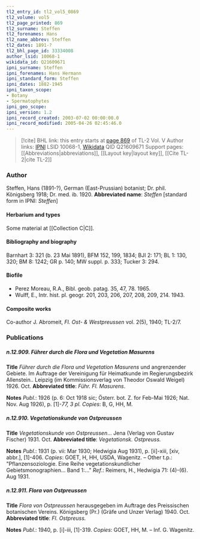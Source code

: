 ```yaml
---
tl2_entry_id: tl2_vol5_0869
tl2_volume: vol5
tl2_page_printed: 869
tl2_surname: Steffen
tl2_forenames: Hans
tl2_name_abbrev: Steffen
tl2_dates: 1891-?
tl2_bhl_page_id: 33334008
author_lsid: 10068-1
wikidata_id: Q21609671
ipni_surname: Steffen
ipni_forenames: Hans Hermann
ipni_standard_form: Steffen
ipni_dates: 1882-1945
ipni_taxon_scope: 
- Botany
- Spermatophytes
ipni_geo_scope: 
ipni_version: 1.2
ipni_record_created: 2003-07-02 00:00:00.0
ipni_record_modified: 2005-04-26 02:45:46.0
---
```


> [!cite] BHL link: this entry starts at [page 869](https://www.biodiversitylibrary.org/page/33334008) of TL-2 Vol. V
> Author links: [IPNI](https://www.ipni.org/a/10068-1) LSID 10068-1, [Wikidata](https://www.wikidata.org/wiki/Q21609671) QID Q21609671
> Support pages: [[Abbreviations|abbreviations]], [[Layout key|layout key]], [[Cite TL-2|cite TL-2]]

### Author

Steffen, Hans (1891-?), German (East-Prussian) botanist; Dr. phil. Königsberg 1918; Dr. med. ib. 1920. 
**Abbreviated name**: *Steffen* \[standard form in IPNI: *Steffen*\]

#### Herbarium and types

Some material at [[Collection C|C]].

#### Bibliography and biography

Barnhart 3: 321 (b. 23 Mai 1891), BFM 152, 199, 1834; BJI 2: 171; BL 1: 130, 320; BM 8: 1242; GR p. 140; MW suppl. p. 333; Tucker 3: 294.

#### Biofile

- Perez Moreau, R.A., Bibl. geob. patag. 35, 47, 78. 1965.
- Wulff, E., Intr. hist. pl. geogr. 201, 203, 206, 207, 208, 209, 214. 1943.

#### Composite works

Co-author J. Abromeit, *Fl. Ost- & Westpreussen* vol. 2(5), 1940; TL-2/7.

### Publications

##### n.12.909. Führer durch die Flora und Vegetation Masurens

**Title**
*Führer durch die Flora und Vegetation Masurens* und angrenzender Gebiete. Im Auftrage der Vereinigung für Heimatkunde im Regierungsbezirk Allenstein.. Leipzig (im Kommissionsverlag von Theodor Oswald Weigel) 1926. Oct.
**Abbreviated title**: *Führ. Fl. Masurens*.

**Notes**
*Publ*.: 1926 (p. 6: Oct 1918 sic; Österr. bot. Z. for Feb-Mai 1926; Nat. Nov. Aug 1926), p. \[1\]-*77, 3 pl. Copies*: B, G, HH, M.

##### n.12.910. Vegetationskunde von Ostpreussen

**Title**
*Vegetationskunde von Ostpreussen*... Jena (Verlag von Gustav Fischer) 1931. Oct.
**Abbreviated title**: *Vegetationsk. Ostpreuss.*

**Notes**
*Publ*.: 1931 (p. vii: Mar 1930; Hedwigia Aug 1931), p. \[ii\]-xiii, \[xiv, abbr.\], \[1\]-406.
*Copies*: GOET, H, HH, USDA, Wagenitz. – Other t.p.: "Pflanzensoziologie. Eine Reihe vegetationskundlicher Gebietsmonographien... Band 1:..."
*Ref*.: Reimers, H., Hedwigia 71: (4)-(6). Aug 1931.

##### n.12.911. Flora von Ostpreussen

**Title**
*Flora von Ostpreussen* herausgegeben im Auftrage des Preissischen botanischen Vereins. Königsberg (Pr.) (Gräfe und Unzer Verlag) 1940. Oct.
**Abbreviated title**: *Fl. Ostpreuss.*

**Notes**
*Publ*.: 1940, p. \[i\]-iii, \[1\]-319. *Copies*: GOET, HH, M. – Inf. G. Wagenitz.

